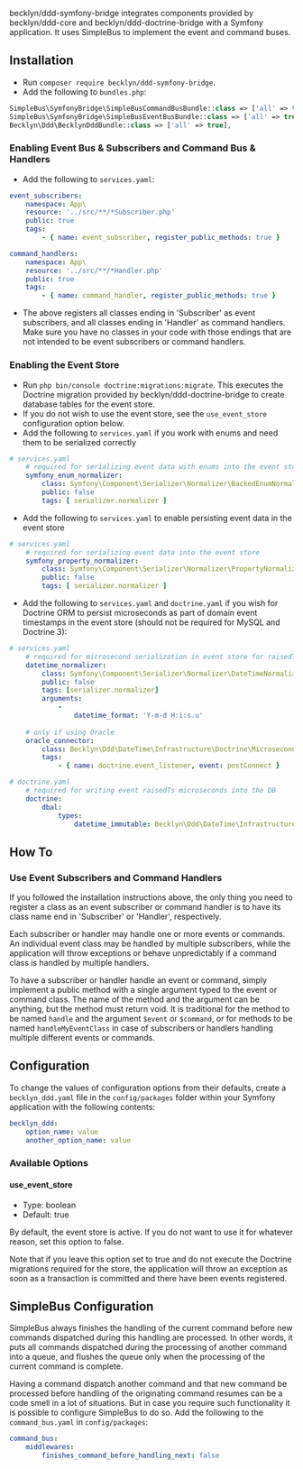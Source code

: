 becklyn/ddd-symfony-bridge integrates components provided by becklyn/ddd-core and becklyn/ddd-doctrine-bridge with a Symfony application. It uses SimpleBus to implement the event and command buses.
 
## Installation

- Run `composer require becklyn/ddd-symfony-bridge`.
- Add the following to `bundles.php`:
```php
SimpleBus\SymfonyBridge\SimpleBusCommandBusBundle::class => ['all' => true],
SimpleBus\SymfonyBridge\SimpleBusEventBusBundle::class => ['all' => true],
Becklyn\Ddd\BecklynDddBundle::class => ['all' => true],
```

### Enabling Event Bus & Subscribers and Command Bus & Handlers
- Add the following to `services.yaml`:
```yaml
event_subscribers:
    namespace: App\
    resource: '../src/**/*Subscriber.php'
    public: true
    tags:
        - { name: event_subscriber, register_public_methods: true }

command_handlers:
    namespace: App\
    resource: '../src/**/*Handler.php'
    public: true
    tags:
        - { name: command_handler, register_public_methods: true }
```
- The above registers all classes ending in 'Subscriber' as event subscribers, and all classes ending in 'Handler' as command handlers. Make sure you have no classes in your code with those endings that are not intended to be event subscribers or command handlers.

### Enabling the Event Store
- Run `php bin/console doctrine:migrations:migrate`. This executes the Doctrine migration provided by becklyn/ddd-doctrine-bridge to create database tables for the event store.
- If you do not wish to use the event store, see the `use_event_store` configuration option below.
- Add the following to `services.yaml` if you work with enums and need them to be serialized correctly
```yaml
# services.yaml
    # required for serializing event data with enums into the event store
    symfony_enum_normalizer:
        class: Symfony\Component\Serializer\Normalizer\BackedEnumNormalizer
        public: false
        tags: [ serializer.normalizer ]
```
- Add the following to `services.yaml` to enable persisting event data in the event store
```yaml
# services.yaml
    # required for serializing event data into the event store
    symfony_property_normalizer:
        class: Symfony\Component\Serializer\Normalizer\PropertyNormalizer
        public: false
        tags: [ serializer.normalizer ]
```
- Add the following to `services.yaml` and `doctrine.yaml` if you wish for Doctrine ORM to persist microseconds as part of domain event timestamps in the event store (should not be required for MySQL and Doctrine 3):
```yaml
# services.yaml
    # required for microsecond serialization in event store for raisedTs
    datetime_normalizer:
        class: Symfony\Component\Serializer\Normalizer\DateTimeNormalizer
        public: false
        tags: [serializer.normalizer]
        arguments:
            -
                datetime_format: 'Y-m-d H:i:s.u'
    
    # only if using Oracle
    oracle_connector:
        class: Becklyn\Ddd\DateTime\Infrastructure\Doctrine\MicrosecondsOracleSessionInit
        tags:
            - { name: doctrine.event_listener, event: postConnect }

# doctrine.yaml
    # required for writing event raisedTs microseconds into the DB
    doctrine:
        dbal:
            types:
                datetime_immutable: Becklyn\Ddd\DateTime\Infrastructure\Doctrine\DateTimeImmutableMicrosecondsType
```

## How To
 
### Use Event Subscribers and Command Handlers

If you followed the installation instructions above, the only thing you need to register a class as an event subscriber or command handler is to have its class name end in 'Subscriber' or 'Handler', respectively.

Each subscriber or handler may handle one or more events or commands. An individual event class may be handled by multiple subscribers, while the application will throw exceptions or behave unpredictably if a command class is handled by multiple handlers.

To have a subscriber or handler handle an event or command, simply implement a public method with a single argument typed to the event or command class. The name of the method and the argument can be anything, but the method must return void. It is traditional for the method to be named `handle` and the argument `$event` or `$command`, or for methods to be named `handleMyEventClass` in case of subscribers or handlers handling multiple different events or commands.

## Configuration
To change the values of configuration options from their defaults, create a `becklyn_ddd.yaml` file in the `config/packages` folder within your Symfony application with the following contents:
```yaml
becklyn_ddd:
    option_name: value
    another_option_name: value
```

### Available Options

#### use_event_store

- Type: boolean
- Default: true

By default, the event store is active. If you do not want to use it for whatever reason, set this option to false.

Note that if you leave this option set to true and do not execute the Doctrine migrations required for the store, the application will throw an exception as soon as a transaction is committed and there have been events registered.
 
## SimpleBus Configuration

SimpleBus always finishes the handling of the current command before new commands dispatched during this handling are processed. In other words, it puts all commands dispatched during the processing of another command into a queue, and flushes the queue only when the processing of the current command is complete.

Having a command dispatch another command and that new command be processed before handling of the originating command resumes can be a code smell in a lot of situations. But in case you require such functionality it is possible to configure SimpleBus to do so. Add the following to the `command_bus.yaml` in `config/packages`:
```yaml
command_bus:
    middlewares:
        finishes_command_before_handling_next: false
```
